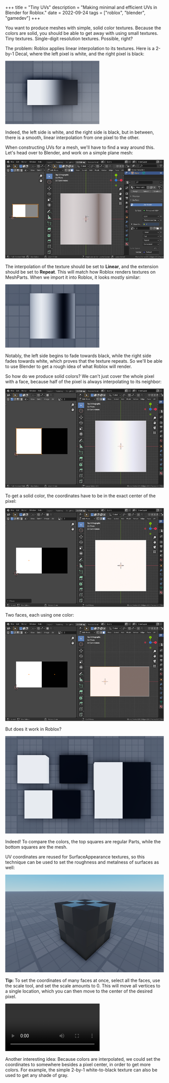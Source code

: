 +++
title = "Tiny UVs"
description = "Making minimal and efficient UVs in Blender for Roblox."
date = 2022-09-24
tags = ["roblox", "blender", "gamedev"]
+++

You want to produce meshes with simple, solid color textures. Because the colors
are solid, you should be able to get away with using small textures. Tiny
textures. Single-digit resolution textures. Possible, right?

The problem: Roblox applies linear interpolation to its textures. Here is a
2-by-1 Decal, where the left pixel is white, and the right pixel is black:

![](fig1.png)

Indeed, the left side is white, and the right side is black, but in between,
there is a smooth, linear interpolation from one pixel to the other.

When constructing UVs for a mesh, we'll have to find a way around this. Let's
head over to Blender, and work on a simple plane mesh:

![](fig2.png)

The interpolation of the texture should be set to **Linear**, and the extension
should be set to **Repeat**. This will match how Roblox renders textures on
MeshParts. When we import it into Roblox, it looks mostly similar:

![](fig3.png)

Notably, the left side begins to fade towards black, while the right side fades
towards white, which proves that the texture repeats. So we'll be able to use
Blender to get a rough idea of what Roblox will render.

So how do we produce solid colors? We can't just cover the whole pixel with a
face, because half of the pixel is always interpolating to its neighbor:

![](fig4.png)

To get a solid color, the coordinates have to be in the exact center of the
pixel:

![](fig5.png)

Two faces, each using one color:

![](fig6.png)

But does it work in Roblox?

![](fig7.png)

Indeed! To compare the colors, the top squares are regular Parts, while the
bottom squares are the mesh.

UV coordinates are reused for SurfaceAppearance textures, so this technique can
be used to set the roughness and metalness of surfaces as well:

![](fig8.png)

**Tip:** To set the coordinates of many faces at once, select all the faces, use
the scale tool, and set the scale amounts to 0. This will move all vertices to a
single location, which you can then move to the center of the desired pixel.

![](fig9.webm)

Another interesting idea: Because colors are interpolated, we could set the
coordinates to somewhere besides a pixel center, in order to get more colors.
For example, the simple 2-by-1 white-to-black texture can also be used to get
any shade of gray.
